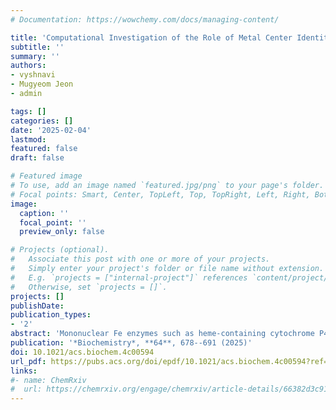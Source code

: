```yaml
---
# Documentation: https://wowchemy.com/docs/managing-content/

title: 'Computational Investigation of the Role of Metal Center Identity in Cytochrome P450 Enzyme Model Reactivity' 
subtitle: ''
summary: ''
authors:
- vyshnavi
- Mugyeom Jeon
- admin

tags: []
categories: []
date: '2025-02-04'
lastmod: 
featured: false
draft: false

# Featured image
# To use, add an image named `featured.jpg/png` to your page's folder.
# Focal points: Smart, Center, TopLeft, Top, TopRight, Left, Right, BottomLeft, Bottom, BottomRight.
image:
  caption: ''
  focal_point: ''
  preview_only: false

# Projects (optional).
#   Associate this post with one or more of your projects.
#   Simply enter your project's folder or file name without extension.
#   E.g. `projects = ["internal-project"]` references `content/project/deep-learning/index.md`.
#   Otherwise, set `projects = []`.
projects: []
publishDate: 
publication_types:
- '2'
abstract: 'Mononuclear Fe enzymes such as heme-containing cytochrome P450 enzymes catalyze a variety of C–H activation reactions under ambient conditions, and they represent an attractive platform for engineering reactivity through changes to the native enzyme. Using density functional theory, we study both native Fe and non-native group 8 (Ru, Os) and group 9 (Ir) metal centers in an active site model of P450. We quantify how changing the metal changes spin state preferences throughout the catalytic cycle. Our calculations reveal an intermediate-spin ground state for all Fe intermediates while the heavier metals prefer low-spin ground states across most intermediates in the reaction cycle. We also study the rate-determining hydrogen atom transfer (HAT) step and the subsequent rebound step. We observe comparable HAT barriers for Fe and Ru, a much higher barrier for Os, and the lowest HAT barrier for Ir. Rebound steps are barrierless for all metals, and the rebound intermediate for Fe is most significantly stabilized. Examination of ground spin states of all intermediates in the reaction cycle reveals spin-allowed pathways for the group 8 metals and spin-forbidden energetics for the group 9 Ir with potential two-state reactivity. Our work highlights the differences between the group 8 metals and the group 9 Ir, and it suggests that engineered P450 enzymes with Ru in particular result in improved enzyme reactivity toward C–H hydroxylation.'
publication: '*Biochemistry*, **64**, 678--691 (2025)'
doi: 10.1021/acs.biochem.4c00594
url_pdf: https://pubs.acs.org/doi/epdf/10.1021/acs.biochem.4c00594?ref=article_openPDF
links:
#- name: ChemRxiv
#  url: https://chemrxiv.org/engage/chemrxiv/article-details/66382d3c91aefa6ce1408a72
---
```


